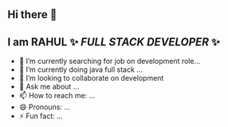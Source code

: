 ## Hi there 👋


## **I am RAHUL** ✨ _FULL STACK DEVELOPER_ ✨ 

- 🔭 I’m currently searching for job on development role...
- 🌱 I’m currently doing java full stack ...
- 👯 I’m looking to collaborate on development
- 💬 Ask me about ...
- 📫 How to reach me: ...
- 😄 Pronouns: ...
- ⚡ Fun fact: ...

